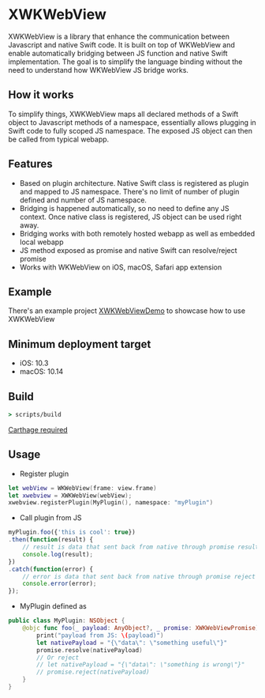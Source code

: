 # XWKWebView

XWKWebView is a library that enhance the communication between Javascript and native Swift code. It is built on top of WKWebView and enable automatically bridging between JS function and native Swift implementation. The goal is to simplify the language binding without the need to understand how WKWebView JS bridge works.

## How it works

To simplify things, XWKWebView maps all declared methods of a Swift object to Javascript methods of a namespace, essentially allows plugging in Swift code to fully scoped JS namespace. The exposed JS object can then be called from typical webapp.

## Features

- Based on plugin architecture. Native Swift class is registered as plugin and mapped to JS namespace. There's no limit of number of plugin defined and number of JS namespace.
- Bridging is happened automatically, so no need to define any JS context. Once native class is registered, JS object can be used right away.
- Bridging works with both remotely hosted webapp as well as embedded local webapp
- JS method exposed as promise and native Swift can resolve/reject promise
- Works with WKWebView on iOS, macOS, Safari app extension

## Example

There's an example project [XWKWebViewDemo](https://github.com/phongnlu/XWKWebViewDemo) to showcase how to use XWKWebView

## Minimum deployment target

- iOS: 10.3
- macOS: 10.14

## Build

```cmd
> scripts/build
```

[Carthage required](https://github.com/Carthage/Carthage)

## Usage

- Register plugin

```swift
let webView = WKWebView(frame: view.frame)
let xwebview = XWKWebView(webView);
xwebview.registerPlugin(MyPlugin(), namespace: "myPlugin")
```

- Call plugin from JS

```javascript
myPlugin.foo({'this is cool': true})
.then(function(result) {
    // result is data that sent back from native through promise result
    console.log(result);
})
.catch(function(error) {
    // error is data that sent back from native through promise reject
    console.error(error);
});
```

- MyPlugin defined as

```swift
public class MyPlugin: NSObject {
    @objc func foo(_ payload: AnyObject?, _ promise: XWKWebViewPromise) {
        print("payload from JS: \(payload)")
        let nativePayload = "{\"data\": \"something useful\"}"
        promise.resolve(nativePayload)
        // Or reject
        // let nativePayload = "{\"data\": \"something is wrong\"}"
        // promise.reject(nativePayload)
    }
}
```